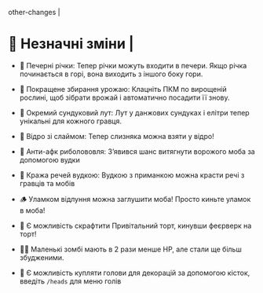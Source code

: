 other-changes |

# 🔰 Незначні зміни |

- 🌊 Печерні річки: Тепер річки можуть входити в печери. Якщо річка починається в горі, вона виходить з іншого боку гори.

- 🌾 Покращене збирання урожаю: Клацніть ПКМ по вирощеній рослині, щоб зібрати врожай і автоматично посадити її знову.

- 🎒 Окремий сундуковий лут: Лут у данжових сундуках і елітри тепер унікальні для кожного гравця.

- 🐌 Відро зі слаймом: Тепер слизняка можна взяти у відро!

- 🎣 Анти-афк риболововля: Зʼявився шанс витягнути ворожого моба за допомогою вудки

- 🥷 Кража речей вудкою: Вудкою з приманкою можна красти речі з гравців та мобів

- 🪵 Уламком відлуння можна заглушити моба! Просто киньте уламок в моба!

- 🎂 Є можливість скрафтити Привітальний торт, кинувши феєрверк на торт!

- 🧟‍♂️ Маленькі зомбі мають в 2 рази менше HP, але стали ще більш збудженими.

- 🐔 Є можливість купляти голови для декорацій за допомогою кісток, введіть `/heads` для меню голів
